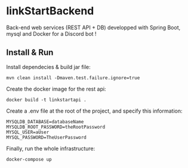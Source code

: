 # linkStartBackend
Back-end web services (REST API + DB) developped with Spring Boot, mysql and Docker for a Discord bot !  
  
  
## Install & Run
Install dependecies & build jar file:  
```
mvn clean install -Dmaven.test.failure.ignore=true
```
  
  
Create the docker image for the rest api:  
```
docker build -t linkstartapi .
```
  
  
Create a .env file at the root of the project, and specify this information:
```
MYSQLDB_DATABASE=databaseName
MYSQLDB_ROOT_PASSWORD=theRootPassword
MYSQL_USER=aUser
MYSQL_PASSWORD=TheUserPassword
```
  
  
Finally, run the whole infrastructure:  
```
docker-compose up
```
